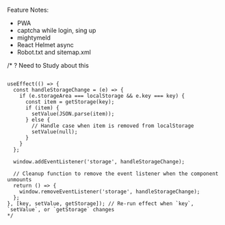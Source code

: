 Feature Notes: 
 - PWA  
 - captcha while login, sing up 
 - mightymeld
 - React Helmet async 
 - Robot.txt and sitemap.xml




 
/*
? Need to  Study  about this 
```

useEffect(() => {
  const handleStorageChange = (e) => {
    if (e.storageArea === localStorage && e.key === key) {
      const item = getStorage(key);
      if (item) {
        setValue(JSON.parse(item));
      } else {
        // Handle case when item is removed from localStorage
        setValue(null);
      }
    }
  };

  window.addEventListener('storage', handleStorageChange);

  // Cleanup function to remove the event listener when the component unmounts
  return () => {
    window.removeEventListener('storage', handleStorageChange);
  };
}, [key, setValue, getStorage]); // Re-run effect when `key`, `setValue`, or `getStorage` changes
*/

```